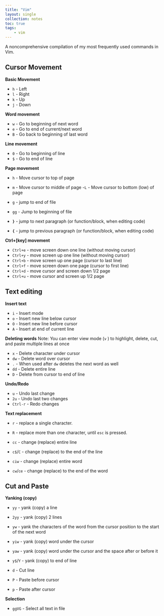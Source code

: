 ```yaml
---
title: "Vim"
layout: single
collection: notes
toc: true
tags:
    - vim
---
```

A noncomprehensive compilation of my most frequently used commands in Vim.

Cursor Movement
---
**Basic Movement**
- `h` - Left
- `l` - Right
- `k` - Up
- `j` - Down

**Word movement**
- `w` - Go to beginning of next word
- `e` - Go to end of current/next word
- `B` - Go back to beginning of last word

**Line movement**
- `0` - Go to beginning of line
- `$` - Go to end of line

**Page movement**
- `h` - Move cursor to top of page
- `m` - Move cursor to middle of page
-`L` - Move cursor to bottom (low) of page

- `g` - jump to end of file
- `gg` - Jump to beginning of file

- **`}`** - jump to next paragraph (or function/block, when editing code)
- **`{`** - jump to previous paragraph (or function/block, when editing code)

**Ctrl+[key] movement**
- `Ctrl+e` - move screen down one line (without moving cursor)
- `Ctrl+y` - move screen up one line (without moving cursor)
- `Ctrl+b` - move screen up one page (cursor to last line)
- `Ctrl+f` - move screen down one page (cursor to first line)
- `Ctrl+d` - move cursor and screen down 1/2 page
- `Ctrl+u` - move cursor and screen up 1/2 page

Text editing
---
**Insert text**
- `i` - Insert mode
- `o` - Insert new line below cursor
- `O` - Insert new line before cursor
- `A` - Insert at end of current line

**Deleting words**
Note: You can enter view mode (`v` ) to highlight, delete, cut, and paste multiple lines at once
- `x` - Delete character under cursor
- `dw` - Delete word over cursor
- `.` - When used after `dw` deletes the next word as well
- `dd` - Delete entire line
- `D` - Delete from cursor to end of line

**Undo/Redo**
- `u` - Undo last change
- `2u` - Undo last two changes
- `Ctrl-r` - Redo changes

**Text replacement**
- `r` - replace a single character.
- `R` - replace more than one character, until `esc` is pressed.

- `cc` - change (replace) entire line
- `c$`/`C` - change (replace) to the end of the line
- `ciw` - change (replace) entire word
- `cw`/`ce` - change (replace) to the end of the word

**Cut and Paste**
---
**Yanking (copy)**
- `yy` - yank (copy) a line
- `2yy` - yank (copy) 2 lines
- `yw` - yank the characters of the word from the cursor position to the start of the next word
- `yiw` - yank (copy) word under the cursor
- `yaw` - yank (copy) word under the cursor and the space after or before it
- `y$`/`Y` - yank (copy) to end of line

- `d` - Cut line
- `P` - Paste before cursor
- `p` - Paste after cursor

**Selection**
- `ggVG` - Select all text in file